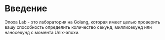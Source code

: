 # Введение

Эпоха Lab - это лаборатория на Golang, которая имеет целью проверить вашу способность определить количество секунд, миллисекунд или наносекунд с момента Unix-эпохи.
